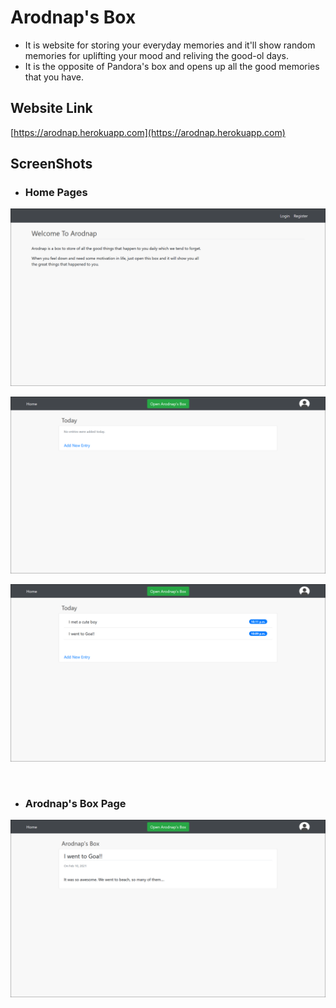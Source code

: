 # Arodnap's Box
* It is website for storing your everyday memories and it'll show random memories for uplifting your mood and reliving the good-ol days.
* It is the opposite of Pandora's box and opens up all the good memories that you have.
## Website Link
[https://arodnap.herokuapp.com](https://arodnap.herokuapp.com)


## ScreenShots

* ### Home Pages
![Home](logout.png)

![Home](home.png)

![list](list.png)

&nbsp; &nbsp;

* ### Arodnap's Box Page
![box](box.png)
